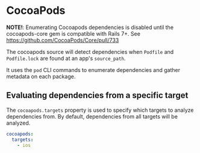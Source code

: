 # CocoaPods

**NOTE!**: Enumerating Cocoapods dependencies is disabled until the cocoapods-core gem is compatible with Rails 7+.  See https://github.com/CocoaPods/Core/pull/733

The cocoapods source will detect dependencies when `Podfile` and `Podfile.lock` are found at an app's `source_path`.

It uses the `pod` CLI commands to enumerate dependencies and gather metadata on each package.

## Evaluating dependencies from a specific target

The `cocoapods.targets` property is used to specify which targets to analyze dependencies from. By default, dependencies from all targets will be analyzed.

```yml
cocoapods:
  targets:
    - ios
```
